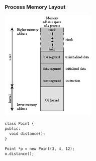### Process Memory Layout
![Process Memory Layout](images/process-memory-layout.png)
```
class Point {
public:
  void distance();
}

Point *p = new Point(3, 4, 12);
o.distance();
```